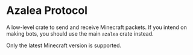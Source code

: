 # Azalea Protocol

A low-level crate to send and receive Minecraft packets. If you intend on making bots, you should use the main `azalea` crate instead.

Only the latest Minecraft version is supported.
